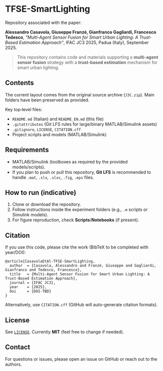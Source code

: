 # TFSE-SmartLighting

Repository associated with the paper:

**Alessandro Casavola, Giuseppe Franzè, Gianfranco Gagliardi, Francesco Tedesco**, *"Multi-Agent Sensor Fusion for Smart Urban Lighting: A Trust-Based Estimation Approach"*, IFAC JC3 2025, Padua (Italy), September 2025.

> This repository contains code and materials supporting a **multi‑agent sensor fusion** strategy with a **trust‑based estimation** mechanism for smart urban lighting.

## Contents
The current layout comes from the original source archive (`J3C.zip`). Main folders have been preserved as provided.

Key top‑level files:
- `README.md` (Italian) and `README_EN.md` (this file)
- `.gitattributes` (Git LFS rules for large/binary MATLAB/Simulink assets)
- `.gitignore`, `LICENSE`, `CITATION.cff`
- Project scripts and models (MATLAB/Simulink)

## Requirements
- MATLAB/Simulink (toolboxes as required by the provided models/scripts).
- If you plan to push or pull this repository, **Git LFS** is recommended to handle `.mat`, `.slx`, `.slxc`, `.fig`, `.eps` files.

## How to run (indicative)
1. Clone or download the repository.
2. Follow instructions inside the experiment folders (e.g., `.m` scripts or Simulink models).
3. For figure reproduction, check **Scripts**/**Notebooks** (if present).

## Citation
If you use this code, please cite the work (BibTeX to be completed with year/DOI):

```
@article{CasavolaEtAl-TFSE-SmartLighting,
  author  = {Casavola, Alessandro and Franzè, Giuseppe and Gagliardi, Gianfranco and Tedesco, Francesco},
  title   = {Multi-Agent Sensor Fusion for Smart Urban Lighting: A Trust-Based Estimation Approach},
  journal = {IFAC JC3},
  year    = {2025},
  doi     = {DOI-TBD}
}
```

Alternatively, use `CITATION.cff` (GitHub will auto-generate citation formats).

## License
See [`LICENSE`](LICENSE). Currently **MIT** (feel free to change if needed).

## Contact
For questions or issues, please open an issue on GitHub or reach out to the authors.
